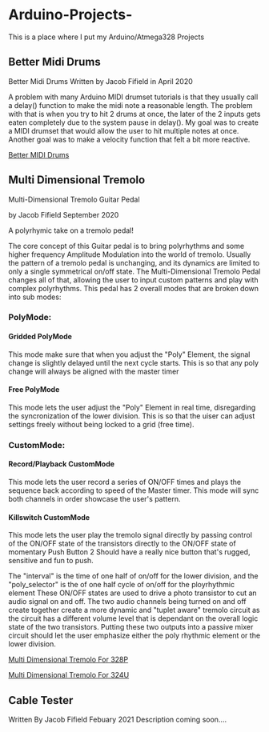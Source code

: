 # Arduino-Projects-
This is a place where I put my Arduino/Atmega328 Projects


## Better Midi Drums

Better Midi Drums 
Written by Jacob Fifield in April 2020

A problem with many Arduino MIDI drumset tutorials is that they usually call a delay() function to make the midi note a reasonable length. The problem with that is when you try
to hit 2 drums at once, the later of the 2 inputs gets eaten completely due to the system pause in delay(). My goal was to create a MIDI drumset that would allow the user to hit multiple notes at once. Another goal was to make a velocity function that felt a bit more reactive. 

[Better MIDI Drums](Arduino-Projects/Better_Midi_Drums/Better-Midi-Drums.cpp)


## Multi Dimensional Tremolo

Multi-Dimensional Tremolo Guitar Pedal

by Jacob Fifield September 2020

A polyrhymic take on a tremolo pedal!

The core concept of this Guitar pedal is to bring polyrhythms and some higher frequency Amplitude Modulation into the world of tremolo.
Usually the pattern of a tremolo pedal is unchanging, and its dynamics are limited to only a single symmetrical on/off state.
The Multi-Dimensional Tremolo Pedal changes all of that, allowing the user to input custom patterns and play with complex polyrhythms.
This pedal has 2 overall modes that are broken down into sub modes:

### PolyMode:

#### Gridded PolyMode
This mode make sure that when you adjust the "Poly" Element, the signal change is slightly delayed until the next cycle starts. This is so that any poly change will always 
be aligned with the master timer
    
#### Free PolyMode
This mode lets the user adjust the "Poly" Element in real time, disregarding the syncronization of the lower division. This is so that the uiser can adjust settings freely
without being locked to a grid (free time).

### CustomMode:

#### Record/Playback CustomMode
This mode lets the user record a series of ON/OFF times and plays the sequence back according to speed of the Master timer. This mode will sync both channels in order 
showcase the user's pattern.

#### Killswitch CustomMode
This mode lets the user play the tremolo signal directly by passing control of the ON/OFF state of the transistors directly to the ON/OFF state of momentary Push Button 2
Should have a really nice button that's rugged, sensitive and fun to push.

The "interval" is the time of one half of on/off for the lower division, and the "poly_selector" is the of one half cycle of on/off for the ployrhythmic element
These ON/OFF states are used to drive a photo transistor to cut an audio signal on and off. The two audio channels being turned on and off create together create a more dynamic
and "tuplet aware" tremolo circuit as the circuit has a different volume level that is dependant on the overall logic state of the two transistors.
Putting these two outputs into a passive mixer circuit should let the user emphasize either the poly rhythmic element or the lower division.


[Multi Dimensional Tremolo For 328P](Arduino-Projects-/Multi_Dimensional_Tremolo/Multi-Dimensional-Tremolo-328p.cpp)

[Multi Dimensional Tremolo For 324U](Arduino-Projects-/Multi_Dimensional_Tremolo/Multi-Dimensional-Tremolo-32U4.cpp)

## Cable Tester

Written By Jacob Fifield Febuary 2021
Description coming soon....
